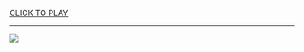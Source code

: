 
<a href="https://premium76.site?title=car_game_unblocked&ref=13M">CLICK TO PLAY</a></h3>
<hr>

<a href="https://premium76.site?title=car_game_unblocked&ref=13M"><img src="https://clearcache.store/games.png"></a>


